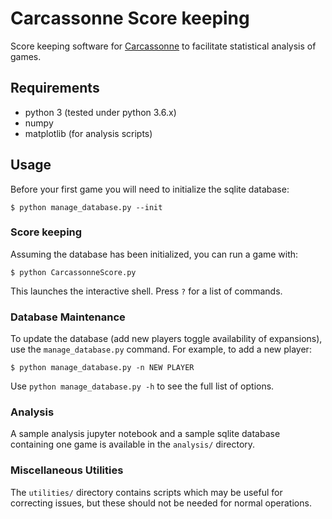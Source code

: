 # Carcassonne Score keeping

Score keeping software for [Carcassonne](https://boardgamegeek.com/boardgame/822/carcassonne) to facilitate statistical analysis of games.

## Requirements

* python 3 (tested under python 3.6.x)
* numpy
* matplotlib (for analysis scripts)

## Usage

Before your first game you will need to initialize the sqlite database:

```
$ python manage_database.py --init
```

### Score keeping

Assuming the database has been initialized, you can run a game with:

```
$ python CarcassonneScore.py
```

This launches the interactive shell. Press `?` for a list of commands.

### Database Maintenance

To update the database (add new players toggle availability of expansions), use the `manage_database.py` command. For example, to add a new player:

```
$ python manage_database.py -n NEW PLAYER
```

Use `python manage_database.py -h` to see the full list of options.


### Analysis

A sample analysis jupyter notebook and a sample sqlite database containing one game is available in the `analysis/` directory.

### Miscellaneous Utilities

The `utilities/` directory contains scripts which may be useful for correcting issues, but these should not be needed for normal operations.
